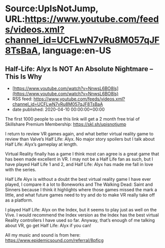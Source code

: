 # Source:UpIsNotJump, URL:https://www.youtube.com/feeds/videos.xml?channel_id=UCFLwN7vRu8M057qJF8TsBaA, language:en-US

## Half-Life: Alyx Is NOT An Absolute Nightmare – This Is Why
 - [https://www.youtube.com/watch?v=NnwsL6BO8ls](https://www.youtube.com/watch?v=NnwsL6BO8ls)
 - RSS feed: https://www.youtube.com/feeds/videos.xml?channel_id=UCFLwN7vRu8M057qJF8TsBaA
 - date published: 2020-04-10 00:00:00+00:00

The first 1000 people to use this link will get a 2 month free trial of Skillshare Premium Membership: https://skl.sh/upisnotjump 

I return to review VR games again, and what better virtual reality game to review than Valve’s Half Life: Alyx. No major story spoilers but I talk about Half Life: Alyx’s gameplay at length.

Virtual Reality finally has a game I think most can agree is a great game that has been made excellent in VR. I may not be a Half Life fan as such, but I have played Half Life 1 and 2, and Half Life: Alyx has made me fall in love with the series.

Half Life Alyx is without a doubt the best virtual reality game I have ever played, I compare it a lot to Boneworks and The Walking Dead: Saint and Sinners because I think it highlights where those games missed the mark a little, and what future games need to try and do to make VR really take off as a platform. 

I played Half Life: Alyx on the Index, but it seems to play just as well on the Vive. I would recommend the Index version as the Index has the best virtual Reality controllers I have used so far. 
Anyway, that’s enough of me talking about VR, go get Half Life: Alyx if you can!

All my music and sound is from here: https://www.epidemicsound.com/referral/8pficg

